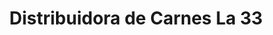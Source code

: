 ---
title: "Distribuidora de Carnes La 33"
url: /bogota/distribuidora-de-carnes-la-33/
shop: carnicero
---